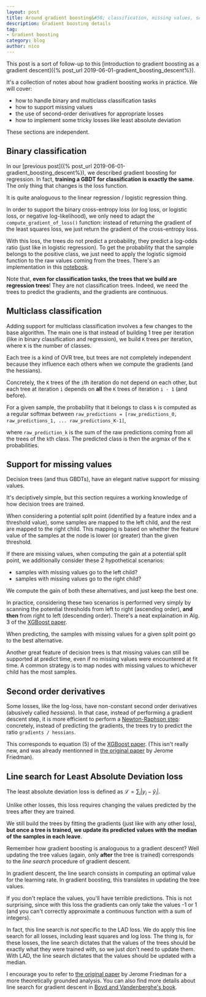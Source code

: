 ```yaml
---
layout: post
title: Around gradient boosting&#58; classification, missing values, second order derivatives, and line search.
description: Gradient boosting details
tag:
- Gradient boosting
category: blog
author: nico
---
```


This post is a sort of follow-up to this [introduction to gradient boosting
as a gradient descent]({% post_url 2019-06-01-gradient_boosting_descent%}).

It's a collection of notes about how gradient boosting works in practice.
We will cover:

- how to handle binary and multiclass classification tasks
- how to support missing values
- the use of second-order derivatives for appropriate losses
- how to implement some tricky losses like least absolute deviation

These sections are independent.

## Binary classification

In our [previous post]({% post_url 2019-06-01-gradient_boosting_descent%}), we
described gradient boosting for regression. In fact, **training a GBDT for
classification is exactly the same**. The only thing that changes is the
loss function.

It is quite analoguous to the linear regression / logistic regression thing.

In order to support the binary cross-entropy loss (or log loss, or logistic
loss, or negative log-likelihood), we only need to adapt the
`compute_gradient_of_loss()` function: instead of returning the gradient of
the least squares loss, we just return the gradient of the cross-entropy
loss.

With this loss, the trees do not predict a probability, they predict a
log-odds ratio (just like in logistic regression). To get the probability
that the sample belongs to the positive class, we just need to apply the
logistic sigmoid function to the raw values coming from the trees. There's
an implementation in this
[notebook](https://nbviewer.jupyter.org/github/NicolasHug/nicolashug.github.io/blob/master/assets/gradient_boosting_descent/GradientBoosting.ipynb).

Note that, **even for classification tasks, the trees that we build are
regression trees**! They are not classification trees. Indeed, we need the
trees to predict the gradients, and the gradients are continuous.

## Multiclass classification

Adding support for multiclass classification involves a few changes to the
base algorithm. The main one is that instead of building 1 tree per
iteration (like in binary classification and regression), we build `K` trees
per iteration, where `K` is the number of classes.

Each tree is a kind of OVR tree, but trees are not completely independent
because they influence each others when we compute the gradients (and the
hessians).

Concretely, the `K` trees of the `i`th iteration do not depend on each
other, but each tree at iteration `i` depends on **all** the `K` trees of
iteration `i - 1` (and before).

For a given sample, the probability that it belongs to class `k` is computed
as a regular softmax between `raw_predictions = [raw_predictions_0,
raw_predictions_1, ... raw_predictions_K-1]`,

where `raw_prediction_k` is the sum of the raw predictions coming from all
the trees of the `k`th class. The predicted class is then the argmax of the
`K` probabilities.

## Support for missing values

Decision trees (and thus GBDTs), have an elegant native support for missing
values.

It's deciptively simple, but this section requires a working knowledge of
how decision trees are trained.

When considering a potential split point (identified by a feature index and
a threshold value), some samples are mapped to the left child, and the rest
are mapped to the right child. This mapping is based on whether the feature
value of the samples at the node is lower (or greater) than the given
threshold.

If there are missing values, when computing the gain at a potential split
point, we additionally consider these 2 hypothetical scenarios:
- samples with missing values go to the left child?
- samples with missing values go to the right child?

We compute the gain of both these alternatives, and just keep the best one.

In practice, considering these two scenarios is performed very simply by
scanning the potential thresholds from left to right (ascending order),
**and then** from right to left (descending order). There's a neat
explaination in Alg. 3 of the [XGBoost
paper](https://arxiv.org/pdf/1603.02754).

When predicting, the samples with missing values for a given split point go to
the best alternative.

Another great feature of decision trees is that missing values can still be
supported at predict time, even if no missing values were encountered at fit
time. A common strategy is to map nodes with missing values to whichever
child has the most samples.

## Second order derivatives

Some losses, like the log-loss, have non-constant second order derivatives
(abusively called *hessians*). In that case, instead of performing a
gradient descent step, it is more efficient to perform a [Newton-Raphson
step](https://en.wikipedia.org/wiki/Newton%27s_method): concretely, instead of
predicting the gradients, the trees try to predict the ratio `gradients /
hessians`.

This corresponds to equation (5) of the [XGBoost
paper](https://arxiv.org/pdf/1603.02754). (This isn't really new, and was
already mentionned in [the original
paper](https://statweb.stanford.edu/~jhf/ftp/trebst.pdf) by Jerome
Friedman).


## Line search for Least Absolute Deviation loss

The least absolute deviation loss is defined as
$\mathcal{L} = \sum_i |y_i - \hat{y}_i|$.

Unlike other losses, this loss requires changing the values predicted by the
trees after they are trained.

We still build the trees by fitting the gradients (just like with
any other loss), **but once a tree is trained, we update its predicted
values with the median of the samples in each leave**.

Remember how gradient boosting is analoguous to a gradient descent? Well
updating the tree values (again, only **after** the tree is trained)
corresponds to the *line search* procedure of gradient descent.

In gradient descent, the line search consists in computing an optimal value
for the learning rate. In gradient boosting, this translates in updating the
tree values.

If you don't replace the values, you'll have terrible predictions. This is not
surprising, since with this loss the gradients can only take the values -1
or 1 (and you can't correctly approximate a continuous function with a sum
of integers).

In fact, this line search is *not* specific to the LAD loss. We do apply
this line search for all losses, including least squares and log loss. The
thing is, for these losses, the line search dictates that the values of the
trees should be exactly what they were trained with, so we just don't need
to update them. With LAD, the line search dictates that the values should be
updated with a median.

I encourage you to refer to [the original
paper](https://statweb.stanford.edu/~jhf/ftp/trebst.pdf) by Jerome Friedman
for a more theoretically grounded analysis. You can also find more details
about line search for gradient descent in [Boyd and Vandenberghe's
book](https://web.stanford.edu/~boyd/cvxbook/).
